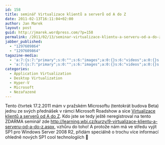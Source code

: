 ```yaml
---
id: 158
title: seminář Virtualizace klientů a serverů od A do Z
date: 2011-02-13T16:11:04+02:00
author: Jan Marek
layout: post
guid: http://jmarek.wordpress.com/?p=158
permalink: /2011/02/13/seminar-virtualizace-klientu-a-serveru-od-a-do-z/
jabber_published:
  - "1297609864"
  - "1297609864"
tagazine-media:
  - 'a:7:{s:7:"primary";s:0:"";s:6:"images";a:0:{}s:6:"videos";a:0:{}s:11:"image_count";s:1:"0";s:6:"author";s:8:"17238236";s:7:"blog_id";s:8:"16623371";s:9:"mod_stamp";s:19:"2011-02-13 15:19:39";}'
  - 'a:7:{s:7:"primary";s:0:"";s:6:"images";a:0:{}s:6:"videos";a:0:{}s:11:"image_count";s:1:"0";s:6:"author";s:8:"17238236";s:7:"blog_id";s:8:"16623371";s:9:"mod_stamp";s:19:"2011-02-13 15:19:39";}'
categories:
  - Application Virtualization
  - Desktop Virtualization
  - Hyper-V
  - Microsoft
  - Nezařazené
---
```

Tento čtvrtek 17.2.2011 mám v pražském Microsoftu (tentokrát budova Beta) jednu ze svých přednášek v rámci Microsoft Roadshow a sice <span style="text-decoration:underline;">Virtualizace klientů a serverů od A do Z</span>. Kdo jste se tedy ještě neregistroval na tento ZDARMA seminář zde <a href="http://learning.wbi.cz/kurzy/9-virtualizace-klientu-a-serveru-od-a-do-z.aspx" target="_blank">http://learning.wbi.cz/kurzy/9-virtualizace-klientu-a-serveru-od-a-do-z.aspx</a>, vzhůru do toho! A protože nám má ve středu vyjít SP1 pro Windows Server 2008 R2, přidám speciálně o trochu více informací ohledně nových SP1 cool technologiích 🙂